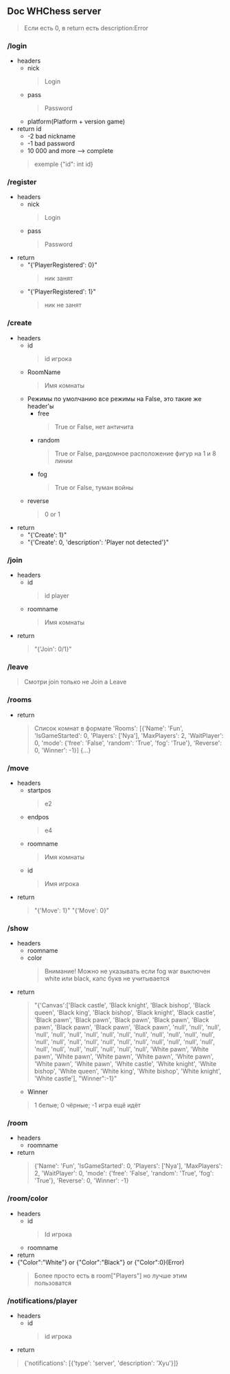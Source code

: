 ## Doc WHChess server

> Если есть 0, в return есть description:Error

### /login
  * headers
    * nick 
        > Login
    * pass 
        > Password
    * platform(Platform + version game)
  * return id 
    * -2 bad nickname
    * -1 bad password
    * 10 000 and more --> complete
    > exemple
    > {"id": int id}
### /register
  * headers
    * nick 
        > Login
    * pass 
        > Password
  * return
    * "{'PlayerRegistered': 0}"
      > ник занят
    * "{'PlayerRegistered': 1}"
      > ник не занят
### /create
  * headers
    * id
      > id игрока
    * RoomName
      > Имя комнаты
    * Режимы по умолчанию все режимы на False, это такие же header'ы
      * free
        > True or False, нет античита
      * random
        > True or False, рандомное расположение фигур на 1 и 8 линии
      * fog
        > True or False, туман войны
    * reverse
      > 0 or 1
  * return
    * "{'Create': 1}"
    * "{'Create': 0, 'description': 'Player not detected'}"
### /join
  * headers
    * id
      >id player
    * roomname
      >Имя комнаты
  * return
    > "{'Join': 0/1}"
### /leave
  > Смотри join только не Join а Leave
### /rooms
  * return
    > Список комнат в формате
      > 'Rooms': [{'Name': 'Fun', 'IsGameStarted': 0, 'Players': ['Nya'], 'MaxPlayers': 2, 'WaitPlayer': 0, 'mode': {'free': 'False', 'random': 'True', 'fog': 'True'}, 'Reverse': 0, 'Winner': -1}]
      > {...}
### /move
  * headers
    * startpos
      > e2
    * endpos
      > e4
    * roomname
      > Имя комнаты
    * id
      > Имя игрока
  * return
    > "{'Move': 1}"
    > "{'Move': 0}"
### /show
 * headers
   * roomname
   * color
     > Внимание! Можно не указывать если fog war выключен white или black, капс букв не учитывается
 * return
   > "{'Canvas':['Black castle', 'Black knight', 'Black bishop', 'Black queen', 'Black king', 'Black bishop', 'Black knight', 'Black castle', 'Black pawn', 'Black pawn', 'Black pawn', 'Black pawn', 'Black pawn', 'Black pawn', 'Black pawn', 'Black pawn', 'null', 'null', 'null', 'null', 'null', 'null', 'null', 'null', 'null', 'null', 'null', 'null', 'null', 'null', 'null', 'null', 'null', 'null', 'null', 'null', 'null', 'null', 'null', 'null', 'null', 'null', 'null', 'null', 'null', 'null', 'null', 'null', 'White pawn', 'White pawn', 'White pawn', 'White pawn', 'White pawn', 'White pawn', 'White pawn', 'White pawn', 'White castle', 'White knight', 'White bishop', 'White queen', 'White king', 'White bishop', 'White knight', 'White castle'], "Winner":-1}"
   * Winner
    > 1 белые; 0 чёрные; -1 игра ещё идёт
### /room
 * headers
   * roomname
 * return
   >  {'Name': 'Fun', 'IsGameStarted': 0, 'Players': ['Nya'], 'MaxPlayers': 2, 'WaitPlayer': 0, 'mode': {'free': 'False', 'random': 'True', 'fog': 'True'}, 'Reverse': 0, 'Winner': -1}
### /room/color
 * headers
   * id
     > Id игрока
   * roomname
 * return
  * {"Color":"White"} or {"Color":"Black"} or {"Color":0}(Error)
    > Более просто есть в room["Players"] но лучше этим пользоватся
### /notifications/player
 * headers
   * id
     > id игрока
 * return
  >  {'notifications': [{'type': 'server', 'description': 'Xyu'}]}
